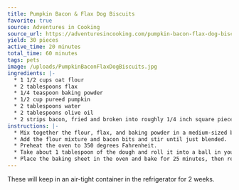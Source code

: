 ```yaml
---
title: Pumpkin Bacon & Flax Dog Biscuits
favorite: true
source: Adventures in Cooking
source_url: https://adventuresincooking.com/pumpkin-bacon-flax-dog-biscuits-tuna/
yield: 30 pieces
active_time: 20 minutes
total_time: 60 minutes 
tags: pets
image: /uploads/PumpkinBaconFlaxDogBiscuits.jpg
ingredients: |-
  * 1 1/2 cups oat flour 
  * 2 tablespoons flax 
  * 1/4 teaspoon baking powder 
  * 1/2 cup pureed pumpkin 
  * 2 tablespoons water 
  * 2 tablespoons olive oil 
  * 2 strips bacon, fried and broken into roughly 1/4 inch square pieces 
instructions: |-
  * Mix together the flour, flax, and baking powder in a medium-sized bowl until well blended. Set aside. In a large bowl, mix together the pumpkin, water, and olive oil until smooth. 
  * Add the flour mixture and bacon bits and stir until just blended. 
  * Preheat the oven to 350 degrees Fahrenheit. 
  * Take about 1 tablespoon of the dough and roll it into a ball in your hands. Press it flat on a baking sheet lined with parchment paper so that it is about 1/2 inch thick. Take your pinky finger and press into the center of the biscuit to create the base of the paw, then use a pen cap to gently indent three circles at the top of the biscuit to make the toes. Repeat this process until you have used all of the dough. 
  * Place the baking sheet in the oven and bake for 25 minutes, then remove the pan from the oven and allow to cool completely before giving your pup a treat.
---
```

These will keep in an air-tight container in the refrigerator for 2 weeks. 